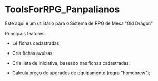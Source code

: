 # ToolsForRPG_Panpalianos

Este aqui é um utilitário para o Sistema de RPG de Mesa "Old Dragon"

Principais features:

- Lê fichas cadastradas;
  
-  Cria fichas avulsas;
  
- Cria lista de iniciativa, baseado nas fichas cadastradas;
  
- Calcula preço de upgrades de equipamento (regra "homebrew");
